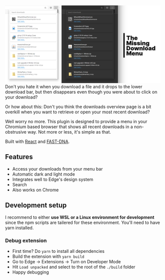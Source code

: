 ![TMDM - The Missing Download Menu](./docs/img/social_alpha.png)
Don't you hate it when you download a file and it drops to the lower download bar, but then disappears even though you were about to click on your download?

Or how about this: Don't you think the downloads overview page is a bit overkill when you want to retrieve or open your most recent download?

Well worry no more. This plugin is designed to provide a menu in your Chromium based browser that shows all recent downloads in a non-obstrusive way. Not more or less, it's simple as that.

Built with [React](https://create-react-app.dev/) and [FAST-DNA](https://fast.design/).

## Features
- Access your downloads from your menu bar
- Automatic dark and light mode
- Integrates well to Edge's design system
- Search
- Also works on Chrome

## Development setup
I recommend to either **use WSL or a Linux environment for development** since the npm scripts are tailered for these environment. You'll need to have yarn installed.

### Debug extension
- First time? Do `yarn` to install all dependencies
- Build the extension with `yarn build`
- Go to Edge -> Extensions -> Turn on Developer Mode
- Hit `Load unpacked` and select to the root of the `./build` folder
- Happy debugging